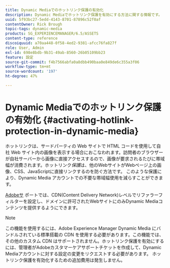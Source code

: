 ```yaml
---
title: Dynamic Mediaでのホットリンク保護の有効化
description: Dynamic Mediaでホットリンク保護を有効にする方法に関する情報です。
uuid: 5f93bc27-5edd-4143-8701-87896c52f0af
contentOwner: Rick Brough
topic-tags: dynamic-media
products: SG_EXPERIENCEMANAGER/6.5/ASSETS
content-type: reference
discoiquuid: a70aa448-0f58-4ed2-9381-afcc76fa827f
role: User, Admin
exl-id: 698e8bdb-9b31-49ab-8560-26b05109bb23
feature: 設定
source-git-commit: f4b7566abfa0a8dbb490baa0e849de6c355a3f06
workflow-type: tm+mt
source-wordcount: '197'
ht-degree: 47%

---
```


# Dynamic Mediaでのホットリンク保護の有効化 {#activating-hotlink-protection-in-dynamic-media}

ホットリンクは、サードパーティの Web サイトで HTML コードを使用して自社 Web サイト内の画像を表示する場合におこなわれます。訪問者のブラウザーが自社サーバーから画像に直接アクセスするので、画像が要求されるたびに帯域幅が消費されます。ホットリンク&#x200B;*保護*&#x200B;は、他のWebサイトがWebページ上の画像、CSS、JavaScriptに直接リンクするのを防ぐ方法です。 このような保護により、Dynamic Media アカウントでの不要な帯域幅使用を減らすことができます。

[Adobeサ](https://helpx.adobe.com/jp/support.html) ポートでは、CDN(Content Delivery Network)レベルでリファラーフィルターを設定し、ドメインに許可されたWebサイトにのみDynamic Mediaコンテンツを提供するようにできます。

>[!NOTE]
>
>この機能を使用するには、Adobe Experience Manager Dynamic Media にバンドルされている標準搭載の CDN を使用する必要があります。この機能では、その他のカスタム CDN はサポートされません。ホットリンク保護を有効にするには、管理者がAdobeカスタマーケアサポートチケットを作成して、Dynamic Mediaアカウントに対する設定の変更をリクエストする必要があります。 ホットリンク保護を有効化するための追加費用は発生しません。
